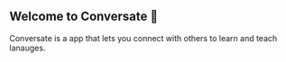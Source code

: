 ## Welcome to Conversate 👋

Conversate is a app that lets you connect with others to learn and teach lanauges.
